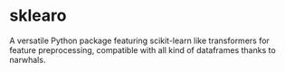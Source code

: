 # sklearo
A versatile Python package featuring scikit-learn like transformers for feature preprocessing, compatible with all kind of dataframes thanks to narwhals.
